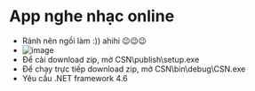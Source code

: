 
# App nghe nhạc online
* Rảnh nên ngồi làm :)) ahihi 😉😉😉
* ![image](https://user-images.githubusercontent.com/33534455/50402777-b486cf00-07cb-11e9-8f95-c95d2e63889d.png)
* Để cài download zip, mở CSN\publish\setup.exe
* Để chạy trực tiếp download zip, mở CSN\bin\debug\CSN.exe
* Yêu cầu .NET framework 4.6
